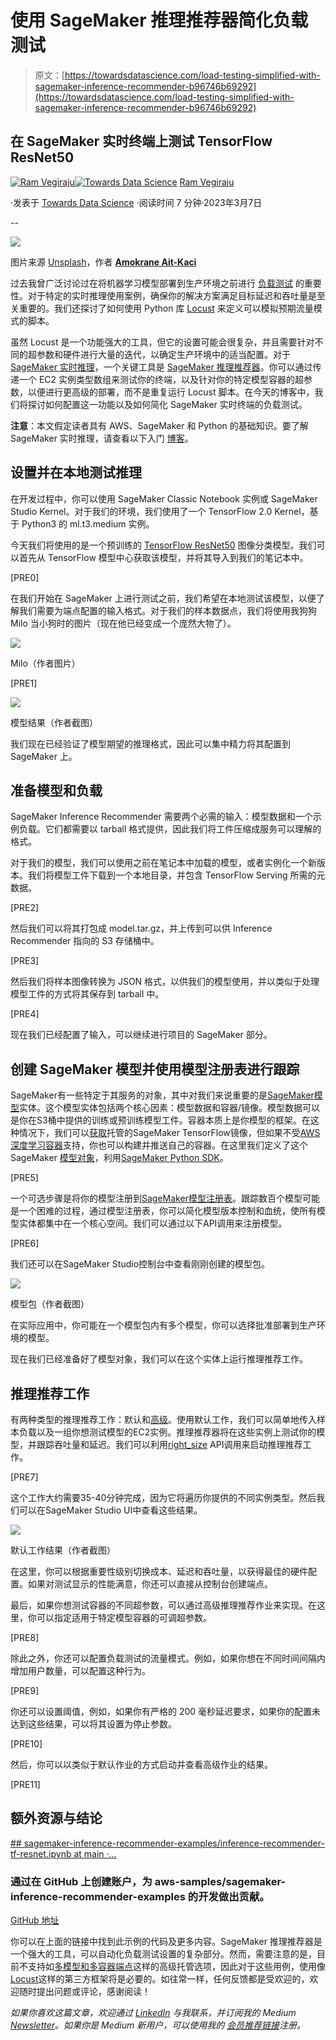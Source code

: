 # 使用 SageMaker 推理推荐器简化负载测试

> 原文：[https://towardsdatascience.com/load-testing-simplified-with-sagemaker-inference-recommender-b96746b69292](https://towardsdatascience.com/load-testing-simplified-with-sagemaker-inference-recommender-b96746b69292)

## 在 SageMaker 实时终端上测试 TensorFlow ResNet50

[](https://ram-vegiraju.medium.com/?source=post_page-----b96746b69292--------------------------------)[![Ram Vegiraju](../Images/07d9334e905f710d9f3c6187cf69a1a5.png)](https://ram-vegiraju.medium.com/?source=post_page-----b96746b69292--------------------------------)[](https://towardsdatascience.com/?source=post_page-----b96746b69292--------------------------------)[![Towards Data Science](../Images/a6ff2676ffcc0c7aad8aaf1d79379785.png)](https://towardsdatascience.com/?source=post_page-----b96746b69292--------------------------------) [Ram Vegiraju](https://ram-vegiraju.medium.com/?source=post_page-----b96746b69292--------------------------------)

·发表于 [Towards Data Science](https://towardsdatascience.com/?source=post_page-----b96746b69292--------------------------------) ·阅读时间 7 分钟·2023年3月7日

--

![](../Images/df9ae88a89ce233ff5f795f837fb53bf.png)

图片来源 [Unsplash](https://unsplash.com/photos/o4WaeT3XhV4)，作者 [**Amokrane Ait-Kaci**](https://unsplash.com/@amokraneaitk)

过去我曾广泛讨论过在将机器学习模型部署到生产环境之前进行 [负载测试](/why-load-testing-is-essential-to-take-your-ml-app-to-production-faab0df1c4e1) 的重要性。对于特定的实时推理使用案例，确保你的解决方案满足目标延迟和吞吐量是至关重要的。我们还探讨了如何使用 Python 库 [Locust](https://locust.io/) 来定义可以模拟预期流量模式的脚本。

虽然 Locust 是一个功能强大的工具，但它的设置可能会很复杂，并且需要针对不同的超参数和硬件进行大量的迭代，以确定生产环境中的适当配置。对于 [SageMaker 实时推理](https://docs.aws.amazon.com/sagemaker/latest/dg/realtime-endpoints.html)，一个关键工具是 [SageMaker 推理推荐器](https://docs.aws.amazon.com/sagemaker/latest/dg/inference-recommender.html)。你可以通过传递一个 EC2 实例类型数组来测试你的终端，以及针对你的特定模型容器的超参数，以便进行更高级的部署，而不是重复运行 Locust 脚本。在今天的博客中，我们将探讨如何配置这一功能以及如何简化 SageMaker 实时终端的负载测试。

**注意**：本文假定读者具有 AWS、SageMaker 和 Python 的基础知识。要了解 SageMaker 实时推理，请查看以下入门 [博客](https://aws.amazon.com/blogs/machine-learning/part-2-model-hosting-patterns-in-amazon-sagemaker-getting-started-with-deploying-real-time-models-on-sagemaker/)。

## 设置并在本地测试推理

在开发过程中，你可以使用 SageMaker Classic Notebook 实例或 SageMaker Studio Kernel。对于我们的环境，我们使用了一个 TensorFlow 2.0 Kernel，基于 Python3 的 ml.t3.medium 实例。

今天我们将使用的是一个预训练的 [TensorFlow ResNet50](https://www.tensorflow.org/api_docs/python/tf/keras/applications/resnet50/ResNet50) 图像分类模型。我们可以首先从 TensorFlow 模型中心获取该模型，并将其导入到我们的笔记本中。

[PRE0]

在我们开始在 SageMaker 上进行测试之前，我们希望在本地测试该模型，以便了解我们需要为端点配置的输入格式。对于我们的样本数据点，我们将使用我狗狗 Milo 当小狗时的图片（现在他已经变成一个庞然大物了）。

![](../Images/46e9a8cf71551b16a89d46b3141bc0a2.png)

Milo（作者图片）

[PRE1]

![](../Images/e4708dc24bf777ae7a5479714f5cd68e.png)

模型结果（作者截图）

我们现在已经验证了模型期望的推理格式，因此可以集中精力将其配置到 SageMaker 上。

## 准备模型和负载

SageMaker Inference Recommender 需要两个必需的输入：模型数据和一个示例负载。它们都需要以 tarball 格式提供，因此我们将工件压缩成服务可以理解的格式。

对于我们的模型，我们可以使用之前在笔记本中加载的模型，或者实例化一个新版本。我们将模型工件下载到一个本地目录，并包含 TensorFlow Serving 所需的元数据。

[PRE2]

然后我们可以将其打包成 model.tar.gz，并上传到可以供 Inference Recommender 指向的 S3 存储桶中。

[PRE3]

然后我们将样本图像转换为 JSON 格式，以供我们的模型使用，并以类似于处理模型工件的方式将其保存到 tarball 中。

[PRE4]

现在我们已经配置了输入，可以继续进行项目的 SageMaker 部分。

## 创建 SageMaker 模型并使用模型注册表进行跟踪

SageMaker有一些特定于其服务的对象，其中对我们来说重要的是[SageMaker模型](https://sagemaker.readthedocs.io/en/stable/api/inference/model.html)实体。这个模型实体包括两个核心因素：模型数据和容器/镜像。模型数据可以是你在S3桶中提供的训练或预训练模型工件。容器本质上是你模型的框架。在这种情况下，我们可以[获取](https://aws.plainenglish.io/how-to-retrieve-amazon-sagemaker-deep-learning-images-ff4a5866299e)托管的SageMaker TensorFlow镜像，但如果不受[AWS深度学习容器](https://github.com/aws/deep-learning-containers/blob/master/available_images.md)支持，你也可以构建并推送自己的容器。在这里我们定义了这个SageMaker [模型对象](https://sagemaker.readthedocs.io/en/stable/api/inference/model.html#)，利用[SageMaker Python SDK](/sagemaker-python-sdk-vs-boto3-sdk-45c424e8e250)。

[PRE5]

一个可选步骤是将你的模型注册到[SageMaker模型注册表](/register-and-deploy-models-with-sagemaker-model-registry-5af42d678912)。跟踪数百个模型可能是一个困难的过程，通过模型注册表，你可以简化模型版本控制和血统，使所有模型实体都集中在一个核心空间。我们可以通过以下API调用来注册模型。

[PRE6]

我们还可以在SageMaker Studio控制台中查看刚刚创建的模型包。

![](../Images/d0c146b9c3e90bdeb42b526f1a62499a.png)

模型包（作者截图）

在实际应用中，你可能在一个模型包内有多个模型，你可以选择批准部署到生产环境的模型。

现在我们已经准备好了模型对象，我们可以在这个实体上运行推理推荐工作。

## 推理推荐工作

有两种类型的推理推荐工作：默认和[高级](https://docs.aws.amazon.com/sagemaker/latest/dg/inference-recommender-load-test.html)。使用默认工作，我们可以简单地传入样本负载以及一组你想测试模型的EC2实例。推理推荐器将在这些实例上测试你的模型，并跟踪吞吐量和延迟。我们可以利用[right_size](https://sagemaker.readthedocs.io/en/stable/api/inference/model.html#sagemaker.model.Model.right_size) API调用来启动推理推荐工作。

[PRE7]

这个工作大约需要35-40分钟完成，因为它将遍历你提供的不同实例类型。然后我们可以在SageMaker Studio UI中查看这些结果。

![](../Images/5cd28ba093d5a8c81dc468fd7e996f60.png)

默认工作结果（作者截图）

在这里，你可以根据重要性级别切换成本、延迟和吞吐量，以获得最佳的硬件配置。如果对测试显示的性能满意，你还可以直接从控制台创建端点。

最后，如果你想测试容器的不同超参数，可以通过高级推理推荐作业来实现。在这里，你可以指定适用于特定模型容器的可调超参数。

[PRE8]

除此之外，你还可以配置负载测试的流量模式。例如，如果你想在不同时间间隔内增加用户数量，可以配置这种行为。

[PRE9]

你还可以设置阈值，例如，如果你有严格的 200 毫秒延迟要求，如果你的配置未达到这些结果，可以将其设置为停止参数。

[PRE10]

然后，你可以以类似于默认作业的方式启动并查看高级作业的结果。

[PRE11]

## 额外资源与结论

[## sagemaker-inference-recommender-examples/inference-recommender-tf-resnet.ipynb at main ·…](https://github.com/aws-samples/sagemaker-inference-recommender-examples/blob/main/tf-resnet/inference-recommender-tf-resnet.ipynb?source=post_page-----b96746b69292--------------------------------)

### 通过在 GitHub 上创建账户，为 aws-samples/sagemaker-inference-recommender-examples 的开发做出贡献。

[GitHub 地址](https://github.com/aws-samples/sagemaker-inference-recommender-examples/blob/main/tf-resnet/inference-recommender-tf-resnet.ipynb?source=post_page-----b96746b69292--------------------------------)

你可以在上面的链接中找到此示例的代码及更多内容。SageMaker 推理推荐器是一个强大的工具，可以自动化负载测试设置的复杂部分。然而，需要注意的是，目前不支持如[多模型和多容器端点](/sagemaker-multi-model-vs-multi-container-endpoints-304f4c151540)这样的高级托管选项，因此对于这些用例，使用像[Locust](/load-testing-sagemaker-multi-model-endpoints-f0db7b305770)这样的第三方框架将是必要的。如往常一样，任何反馈都是受欢迎的，欢迎随时提出问题或评论，感谢阅读！

*如果你喜欢这篇文章，欢迎通过* [*LinkedIn*](https://www.linkedin.com/in/ram-vegiraju-81272b162/) *与我联系，并订阅我的 Medium* [*Newsletter*](https://ram-vegiraju.medium.com/subscribe)*。如果你是 Medium 新用户，可以使用我的* [*会员推荐链接*](https://ram-vegiraju.medium.com/membership)*注册。*
